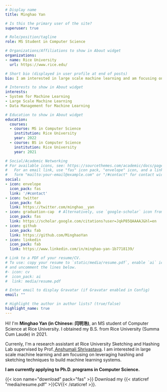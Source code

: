 ```yaml
---
# Display name
title: Minghao Yan

# Is this the primary user of the site?
superuser: true

# Role/position/tagline
role: MS Student in Computer Science

# Organizations/Affiliations to show in About widget
organizations:
- name: Rice University
  url: https://www.rice.edu/

# Short bio (displayed in user profile at end of posts)
bio: I am interested in large scale machine learning and am focusing on leveraging hashing and sketching techniques to build machine learning systems.

# Interests to show in About widget
interests:
- System for Machine Learning
- Large Scale Machine Learning
- Data Management for Machine Learning

# Education to show in About widget
education:
  courses:
  - course: MS in Computer Science
    institution: Rice University 
    year: 2022
  - course: BS in Computer Science
    institution: Rice University
    year: 2021

# Social/Academic Networking
# For available icons, see: https://sourcethemes.com/academic/docs/page-builder/#icons
#   For an email link, use "fas" icon pack, "envelope" icon, and a link in the
#   form "mailto:your-email@example.com" or "/#contact" for contact widget.
social:
- icon: envelope
  icon_pack: fas
  link: '/#contact'
- icon: twitter
  icon_pack: fab
  link: https://twitter.com/minghao__yan
- icon: graduation-cap  # Alternatively, use `google-scholar` icon from `ai` icon pack
  icon_pack: fas
  link: https://scholar.google.com/citations?user=JqkP85QAAAAJ&hl=en
- icon: github
  icon_pack: fab
  link: https://github.com/MinghaoYan
- icon: linkedin
  icon_pack: fab
  link: https://www.linkedin.com/in/minghao-yan-1b7718139/

# Link to a PDF of your resume/CV.
# To use: copy your resume to `static/media/resume.pdf`, enable `ai` icons in `params.toml`, 
# and uncomment the lines below.
#- icon: cv
#  icon_pack: ai
#  link: media/resume.pdf

# Enter email to display Gravatar (if Gravatar enabled in Config)
email: ""

# Highlight the author in author lists? (true/false)
highlight_name: true
---
```


Hi! I'm <strong>Minghao Yan (in Chinese: 闫明浩)</strong>, an MS student of Computer Science at Rice University. I obtained my B.S. from Rice University (Summa Cum Laude) in 2021.

Currenly, I'm a research assistant at Rice University Sketching and Hashing Lab supervised by Prof.<a href="https://www.cs.rice.edu/~as143/"> Anshumali Shrivastava</a>. I am interested in large scale machine learning and am focusing on leveraging hashing and sketching techniques to build machine learning systems.

<strong>I am currently applying to Ph.D. programs in Computer Science.</strong>

{{< icon name="download" pack="fas" >}} Download my {{< staticref "media/resume.pdf" >}}CV{{< /staticref >}}.
